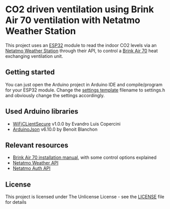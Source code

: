 # CO2 driven ventilation using Brink Air 70 ventilation with Netatmo Weather Station

This project uses an [ESP32](https://www.espressif.com/en/products/hardware/esp32/overview) module 
to read the indoor CO2 levels via an 
[Netatmo Weather Station](https://www.netatmo.com/en-us/weather/weatherstation) through their API, 
to control a [Brink Air 70](https://www.brinkclimatesystems.nl/en-us/international/home/products/decentraal-ventileren/air-70) 
heat exchanging ventilation unit.

## Getting started

You can just open the Arduino project in Arduino IDE and compile/program for your ESP32 module. Change the [settings template](settings_template.h) filename
to settings.h and obviously change the settings accordingly.

## Used Arduino libraries

* [WiFiCLientSecure](https://github.com/espressif/arduino-esp32/tree/master/libraries/WiFiClientSecure) v1.0.0 by Evandro Luis Copercini
* [ArduinoJson](https://arduinojson.org) v6.10.0 by Benoit Blanchon

## Relevant resources

* [Brink Air 70 installation manual](https://www.brinkclimatesystems.nl/getattachment/ea5685ab-a123-4766-9812-0aa5513de6b1), with some control options explained
* [Netatmo Weather API](https://dev.netatmo.com/resources/technical/reference/weather)
* [Netatmo Auth API](https://dev.netatmo.com/resources/technical/guides/authentication/clientcredentials)

## License

This project is licensed under The Unlicense License - see the [LICENSE](LICENSE) file for details
